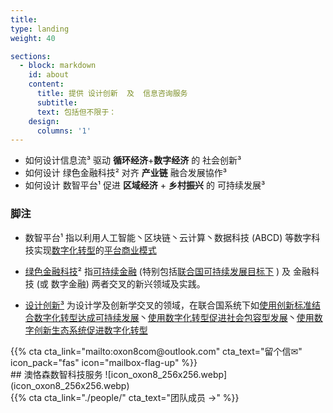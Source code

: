 ```yaml
---
title: 
type: landing
weight: 40

sections:
  - block: markdown
    id: about
    content:
      title: 提供 设计创新  及  信息咨询服务
      subtitle: 
      text: 包括但不限于：
    design:
      columns: '1'
---
```


<div class="container">
  <div class="row">
    <div class="col-sm-4">

*  如何设计<span class="highlight-container highlight-fushia"><span class="highlight">信息流³</span></span> 驱动  **循环经济**+**数字经济** 的 社会创新³
*  如何设计 <span class="highlight-container highlight-green"><span class="highlight"> 绿色金融科技²</span></span> 对齐  **产业链** 融合发展協作³
*  如何设计<span class="highlight-container highlight-yellow"><span class="highlight"> 数智平台¹</span></span> 促进 **区域经济** + **乡村振兴** 的 可持续发展³

</div>
    <div class="col-sm-8">

### 脚注
 * 数智平台¹ 指以利用人工智能丶区块链丶云计算丶数据科技 (ABCD) 等数字科技实现[数字化转型](http://www.sasac.gov.cn/n4470048/n13461446/n15927611/n16058233/c16135120/content.html)的[平台商业模式](https://www2.deloitte.com/cn/zh/pages/soe/articles/soe-digital-transformation-2.html)
 * [绿色金融科技](https://link.springer.com/chapter/10.1007/978-3-319-76014-8_11)² 指[可持续金融](https://www.unep.org/regions/asia-and-pacific/regional-initiatives/supporting-resource-efficiency/green-financing) (特别包括[联合国可持续发展目标下](https://www.un.org/en/digital-financing-taskforce) ) 及 金融科技 (或 数字金融) 两者交叉的新兴领域及实践。
 * [设计创新³](https://www.sciencedirect.com/topics/social-sciences/design-innovation)  为设计学及创新学交叉的领域，在联合国系统下如[使用创新标准结合数字化转型达成可持续发展](https://www.unido.org/news/unido-promotes-innovation-standards-and-digital-transformation-achieve-sdgs)丶[使用数字化转型促进社会包容型发展](https://www.un.org/development/desa/dspd/2021/02/digital-technologies-for-social-inclusion/)丶[使用数字创新生态系统促进数字化转型](https://www.itu.int/itu-d/sites/innovation/)

    </div>
  </div>
  <div class="row">
    <div class="col-sm">{{% cta cta_link="mailto:oxon8com@outlook.com" cta_text="留个信✉"  icon_pack="fas" icon="mailbox-flag-up" %}}</div>
    <div class="col-sm">
## 澳恪森数智科技服务
![icon_oxon8_256x256.webp](icon_oxon8_256x256.webp)
    </div>
    <div class="col-sm">{{% cta cta_link="./people/" cta_text="团队成员 →" %}}</div>
  </div>
</div>

